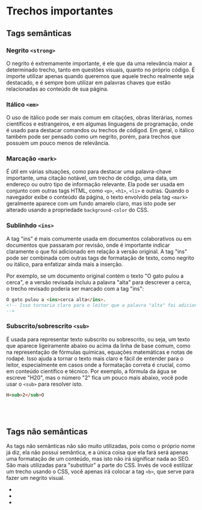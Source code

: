 # Trechos importantes



## Tags semânticas

### Negrito `<strong>`
O negrito é extremamente importante, é ele que da uma relevância maior a determinado trecho, tanto em questões visuais, quanto no próprio código. 
É importe utilizar apenas quando queremos que aquele trecho realmente seja destacado, e é sempre bom utilizar em palavras chaves que estão relacionadas ao conteúdo de sua página.

### Itálico `<em>`
O uso de itálico pode ser mais comum em citações, obras literárias, nomes científicos e estrangeiros, e em algumas linguagens de programação, onde é usado para destacar comandos ou trechos de códigod. Em geral, o itálico também pode ser pensado como um negrito, porém, para trechos que possuem um pouco menos de relevância.

### Marcação `<mark>`
É útil em várias situações, como para destacar uma palavra-chave importante, uma citação notável, um trecho de código, uma data, um endereço ou outro tipo de informação relevante. Ela pode ser usada em conjunto com outras tags HTML, como `<p>`, `<h1>`, `<li>` e outras.
Quando o navegador exibe o conteúdo da página, o texto envolvido pela tag `<mark>` geralmente aparece com um fundo amarelo claro, mas isto pode ser alterado usando a propriedade `background-color` do CSS.

### Sublinhdo `<ins>`
A tag "ins" é mais comumente usada em documentos colaborativos ou em documentos que passaram por revisão, onde é importante indicar claramente o que foi adicionado em relação à versão original. A tag "ins" pode ser combinada com outras tags de formatação de texto, como negrito ou itálico, para enfatizar ainda mais a inserção.

Por exemplo, se um documento original contém o texto "O gato pulou a cerca", e a versão revisada incluiu a palavra "alta" para descrever a cerca, o trecho revisado poderia ser marcado com a tag "ins":
```html
O gato pulou a <ins>cerca alta</ins>.
<!-- Isso tornaria claro para o leitor que a palavra "alta" foi adicionada à versão revisada do texto.
-->
```

### Subscrito/sobrescrito `<sub>`
É usada para representar texto subscrito ou sobrescrito, ou seja, um texto que aparece ligeiramente abaixo ou acima da linha de base comum, como na representação de fórmulas químicas, equações matemáticas e notas de rodapé. Isso ajuda a tornar o texto mais claro e fácil de entender para o leitor, especialmente em casos onde a formatação correta é crucial, como em conteúdo científico e técnico.
Por exemplo, a fórmula da água se escreve "H20", mas o número "2" fica um pouco mais abaixo, você pode usar o `<sub>` para resolver isto. 
```html
H<sub>2</sub>O
```

</br>
</br>


## Tags não semânticas 
As tags não semânticas não são muito utilizadas, pois como o próprio nome já diz, ela não possui semântica, e a única coisa que ela fará será apenas uma formatação de um conteúdo, mas isto não irá significar nada ao SEO. 
São mais utilizadas para "substituir" a parte do CSS. Invés de você estilizar um trecho usando o CSS, você apenas irá colocar a tag `<b>`, que serve para fazer um negrito visual. 

- <b> </b> <!-- Adiciona negrito ao conteúdo -->
- <i> </i> <!-- Adiciona itálico ao conteúdo -->
- <u> </u> <!-- Adiciona sublinhado ao conteúdo -->

